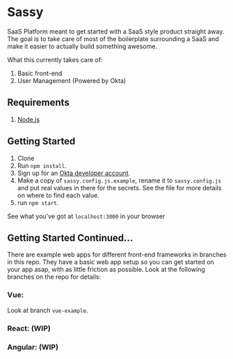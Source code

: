# Sassy
SaaS Platform meant to get started with a SaaS style product straight away. The goal is to take care of most of the boilerplate surrounding a SaaS and make it easier to actually build something awesome.

What this currently takes care of:
1) Basic front-end
2) User Management (Powered by Okta)

## Requirements

1. [Node.js](https://nodejs.org/en/)

## Getting Started

1. Clone
2. Run `npm install`.
3. Sign up for an [Okta developer account](https://developer.okta.com/).
4. Make a copy of `sassy.config.js.example`, rename it to `sassy.config.js` and put real values in there for the secrets. See the file for more details on where to find each value.
5. run `npm start`.

See what you've got at `localhost:3000` in your browser

## Getting Started Continued...

There are example web apps for different front-end frameworks in branches in this repo. They have a basic web app setup so you can get started on your app asap, with as little friction as possible. Look at the following branches on the repo for details:

### Vue:

Look at branch `vue-example`.

### React: (WIP)
### Angular: (WIP)


